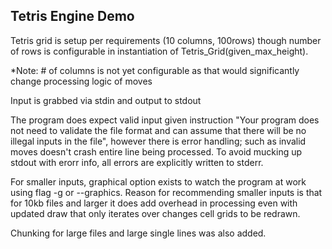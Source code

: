 ## Tetris Engine Demo

Tetris grid is setup per requirements (10 columns, 100rows) though number of rows is configurable in instantiation of Tetris_Grid(given_max_height).

*Note: # of columns is not yet configurable as that would significantly change processing logic of moves

Input is grabbed via stdin and output to stdout

The program does expect valid input given instruction
"Your program does not need to validate the file format and can assume that there will be no illegal inputs in the file",
however there is error handling; such as invalid moves doesn't crash entire line being processed.  To avoid mucking up stdout with erorr info, all errors are explicitly written to stderr.

For smaller inputs, graphical option exists to watch the program at work using flag -g or --graphics.
Reason for recommending smaller inputs is that for 10kb files and larger it does add overhead in processing even with updated draw that only iterates over changes cell grids to be redrawn.

Chunking for large files and large single lines was also added.
